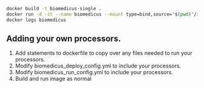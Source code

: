 
```bash
docker build -t biomedicus-single .
docker run -d -it --name biomedicus --mount type=bind,source="$(pwd)"/input,target=/input --mount type=bind,source="$(pwd)"/output,target=/output biomedicus-single
docker logs biomedicus
```


## Adding your own processors.

1. Add statements to dockerfile to copy over any files needed to run your processors.
2. Modify biomedicus_deploy_config.yml to include your processors.
3. Modify biomedicus_run_config.yml to include your processors.
4. Build and run image as normal
